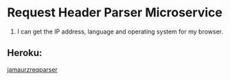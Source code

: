 # Request Header Parser Microservice

1. I can get the IP address, language and operating system for my browser.

## Heroku:
[jamaurzreqparser](https://jamaurzreqparser.herokuapp.com/api/whoami)